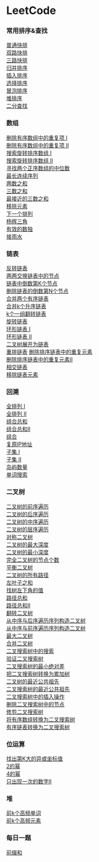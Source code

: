 # LeetCode

### 常用排序&查找
[普通快排]()</br>
[双路快排]()</br>
[三路快排](https://github.com/Ray-ux/LeetCode/blob/master/src/sort/ThreeWaysQuickSort.java) </br>
[归并排序](https://github.com/Ray-ux/LeetCode/blob/master/src/sort/MergeSort.java) </br>
[插入排序](https://github.com/Ray-ux/LeetCode/blob/master/src/sort/InsertSort.java) </br>
[选择排序](https://github.com/Ray-ux/LeetCode/blob/master/src/sort/SelectionSort.java) </br>
[冒泡排序](https://github.com/Ray-ux/LeetCode/blob/master/src/sort/BubbleSort.java) </br>
[堆排序](https://github.com/Ray-ux/LeetCode/blob/master/src/sort/HeapSort.java) </br>
[二分查找](https://github.com/Ray-ux/LeetCode/blob/master/src/sort/BinarySearchNoRecur.java) </br>

### 数组
[删除有序数组中的重复项 Ⅰ](https://github.com/Ray-ux/LeetCode/blob/master/src/array/RemoveDuplicatesBySortedArray%E2%85%A0.java) </br>
[删除有序数组中的重复项 Ⅱ](https://github.com/Ray-ux/LeetCode/blob/master/src/array/RemoveDuplicatesBySortedArray%E2%85%A1.java) </br>
[搜索旋转排序数组 Ⅰ]() </br>
[搜索旋转排序数组 Ⅱ]() </br>
[寻找两个正序数组的中位数]() </br>
[最长连续序列]() </br>
[两数之和](https://github.com/Ray-ux/LeetCode/blob/master/src/array/TwoSum.java) </br>
[三数之和](https://github.com/Ray-ux/LeetCode/blob/master/src/array/TwoSum.java) </br>
[最接近的三数之和]() </br>
[移除元素]() </br>
[下一个排列]() </br>
[杨辉三角](https://github.com/Ray-ux/LeetCode/blob/master/src/array/PascalTriangle.java) </br>
[有效的数独](https://github.com/Ray-ux/LeetCode/blob/master/src/array/ValidSudoku.java) </br>
[接雨水](https://github.com/Ray-ux/LeetCode/blob/master/src/array/TrappingRainWater.java) </br>
### 链表
[反转链表](https://github.com/Ray-ux/LeetCode/blob/master/src/linkedlist/ReverseList.java) </br>
[两两交换链表中的节点](https://github.com/Ray-ux/LeetCode/blob/master/src/linkedlist/SwapNodesInPairs.java) </br>
[链表中倒数第K个节点](https://github.com/Ray-ux/LeetCode/blob/master/src/linkedlist/KthNodeFromEndLinkedList.java) </br>
[删除链表的倒数第N个节点](https://github.com/Ray-ux/LeetCode/blob/master/src/linkedlist/RemoveNthNodeFromEndofList.java) </br>
[合并两个有序链表](https://github.com/Ray-ux/LeetCode/blob/master/src/linkedlist/MergeTwoSortedLists.java) </br>
[合并k个升序链表](https://github.com/Ray-ux/LeetCode/blob/master/src/linkedlist/MergekSortedLists.java) </br>
[k个一组翻转链表](https://github.com/Ray-ux/LeetCode/blob/master/src/linkedlist/ReverseNodesInKgroup.java) </br>
[旋转链表](https://github.com/Ray-ux/LeetCode/blob/master/src/linkedlist/RotateList.java) </br>
[环形链表 Ⅰ](https://github.com/Ray-ux/LeetCode/blob/master/src/linkedlist/LinkedListCycleⅠ.java) </br>
[环形链表 Ⅱ](https://github.com/Ray-ux/LeetCode/blob/master/src/linkedlist/LinkedListCycleⅡ.java) </br>
[二叉树展开为链表](https://github.com/Ray-ux/LeetCode/blob/master/src/linkedlist/FlattenBinaryTreeToLinkedList.java) </br>
[重排链表](https://github.com/Ray-ux/LeetCode/blob/master/src/linkedlist/ReorderList.java) 
[删除排序链表中的重复元素]() </br>
[删除排序链表中的重复元素Ⅱ](https://github.com/Ray-ux/LeetCode/blob/master/src/linkedlist/RemoveDuplicatesFromSortedListⅡ.java) </br>
[相交链表](https://github.com/Ray-ux/LeetCode/blob/master/src/linkedlist/IntersectionOfTwoLinkedLists.java) </br>
[移除链表元素](https://github.com/Ray-ux/LeetCode/blob/master/src/linkedlist/RemoveLinkedListElements.java)
### 回溯
[全排列 Ⅰ](https://github.com/Ray-ux/LeetCode/blob/master/src/recall/Permutations.java) </br>
[全排列 Ⅱ](https://github.com/Ray-ux/LeetCode/blob/master/src/recall/PermutationsⅡ.java) </br>
[组合总和](https://github.com/Ray-ux/LeetCode/blob/master/src/recall/CombinationSumⅠ.java) </br>
[组合总和Ⅱ](https://github.com/Ray-ux/LeetCode/blob/master/src/recall/CombinationSumⅡ.java) </br>
[组合](https://github.com/Ray-ux/LeetCode/blob/master/src/recall/Combinations.java) </br>
[复原IP地址](https://github.com/Ray-ux/LeetCode/blob/master/src/recall/RestoreIpAddress.java) </br>
[子集 Ⅰ](https://github.com/Ray-ux/LeetCode/blob/master/src/recall/SubSets%E2%85%A0.java) </br>
[子集 Ⅱ](https://github.com/Ray-ux/LeetCode/blob/master/src/recall/SubSets%E2%85%A1.java) </br>
[岛屿数量](https://github.com/Ray-ux/LeetCode/blob/master/src/recall/NumbersOfIslands.java) </br>
[单词搜索](https://github.com/Ray-ux/LeetCode/blob/master/src/recall/WordSearch.java) </br>


### 二叉树
[二叉树的前序遍历](https://github.com/Ray-ux/LeetCode/blob/master/src/tree/BinaryTreePreorderTraversal.java) </br>
[二叉树的后序遍历](https://github.com/Ray-ux/LeetCode/blob/master/src/tree/BinaryTreePostorderTraversal.java) </br>
[二叉树的中序遍历](https://github.com/Ray-ux/LeetCode/blob/master/src/tree/BinaryTreeInorderTraversal.java) </br>
[二叉树的层序遍历](https://github.com/Ray-ux/LeetCode/blob/master/src/tree/BinaryTreeLevelOrderTraversal.java) </br>
[对称二叉树](https://github.com/Ray-ux/LeetCode/blob/master/src/tree/SymmetricTree.java) </br>
[二叉树的最大深度](https://github.com/Ray-ux/LeetCode/blob/master/src/tree/MaximumDepthOfBinaryTree.java) </br>
[二叉树的最小深度](https://github.com/Ray-ux/LeetCode/blob/master/src/tree/MinimumDepthOfBinaryTree.java) </br>
[完全二叉树的节点个数](https://github.com/Ray-ux/LeetCode/blob/master/src/tree/CountCompleteTreeNodes.java) </br>
[平衡二叉树](https://github.com/Ray-ux/LeetCode/blob/master/src/tree/BalancedBinaryTree.java) </br>
[二叉树的所有路径](https://github.com/Ray-ux/LeetCode/blob/master/src/tree/BinaryTreePaths.java) </br>
[左叶子之和](https://github.com/Ray-ux/LeetCode/blob/master/src/tree/SumOfLeftLeaves.java) </br>
[找树左下角的值](https://github.com/Ray-ux/LeetCode/blob/master/src/tree/FindBottomLeftTreeValue.java) </br>
[路径总和](https://github.com/Ray-ux/LeetCode/blob/master/src/tree/PathSum.java) </br>
[路径总和Ⅱ](https://github.com/Ray-ux/LeetCode/blob/master/src/tree/PathSumⅡ.java) </br>
[翻转二叉树](https://github.com/Ray-ux/LeetCode/blob/master/src/tree/InvertBinaryTree.java) </br>
[从中序与后序遍历序列构造二叉树](https://github.com/Ray-ux/LeetCode/blob/master/src/tree/ConstructBinaryFromInorderAndPostorder.java) </br>
[从中序与前序遍历序列构造二叉树](https://github.com/Ray-ux/LeetCode/blob/master/src/tree/ConstructBinaryTreeFromPreOrderandInOrder.java) </br>
[最大二叉树](https://github.com/Ray-ux/LeetCode/blob/master/src/tree/MaximumBinaryTree.java) </br>
[合并二叉树](https://github.com/Ray-ux/LeetCode/blob/master/src/tree/MergeTwoBinaryTrees.java) </br>
[二叉搜索树中的搜索](https://github.com/Ray-ux/LeetCode/blob/master/src/tree/SearchInABinaryTree.java) </br>
[验证二叉搜索树](https://github.com/Ray-ux/LeetCode/blob/master/src/tree/ValidateBinarySearchTree.java) </br>
[二叉搜索树的最小绝对差](https://github.com/Ray-ux/LeetCode/blob/master/src/tree/MinimumAbsoluteDifferenceInBST.java) </br>
[把二叉搜索树转换为累加树]() </br>
[二叉树的最近公共祖先]() </br>
[二叉搜索树的最近公共祖先]() </br>
[二叉搜索树中的插入操作]() </br>
[删除二叉搜索树中的节点]() </br>
[修剪二叉搜索树]() </br>
[将有序数组转换为二叉搜索树](https://github.com/Ray-ux/LeetCode/blob/master/src/tree/ConvertSortedArrayToBST.java) </br>
[有序链表转换为二叉搜索树](https://github.com/Ray-ux/LeetCode/blob/master/src/tree/ConvertSortedArrayToBST.java) </br>

### 位运算
[找出第K大的异或坐标值](https://github.com/Ray-ux/LeetCode/blob/master/src/bitoperation/FindKthLargestXORCoorrdinateValue.java) </br>
[2的幂](https://github.com/Ray-ux/LeetCode/blob/master/src/bitoperation/PowerOfTwo.java) </br>
[4的幂](https://github.com/Ray-ux/LeetCode/blob/master/src/bitoperation/PowerOfFour.java) </br>
[只出现一次的数字Ⅱ](https://github.com/Ray-ux/LeetCode/blob/master/src/bitoperation/SingleNumberⅡ.java) </br>
### 堆
[前k个高频单词](https://github.com/Ray-ux/LeetCode/blob/master/src/heap/TopkFrequentWords.java) </br>
[前k个高频元素](https://github.com/Ray-ux/LeetCode/blob/master/src/heap/TopkFrequentElements.java) </br>
### 每日一题
[前缀和](https://github.com/Ray-ux/LeetCode/blob/master/src/prefixsum/june)
